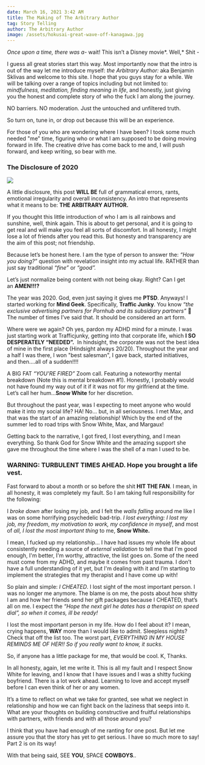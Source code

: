 ```yaml
---
date: March 16, 2021 3:42 AM
title: The Making of The Arbitrary Author
tag: Story Telling
author: The Arbitrary Author
image: /assets/hokusai-great-wave-off-kanagawa.jpg
---
```

*Once upon a time, there was a-* wait! This isn’t a Disney movie*. Well,* Shit -

I guess all great stories start this way. Most importantly now that the intro is out of the way let me introduce myself: *the Arbitrary Author:* aka Benjamin Sklivas and welcome to this site. I hope that you guys stay for a while. We will be talking over a range of topics including but not limited to: *mindfulness, meditation, finding meaning in life*, and honestly, just giving you the honest and complete story of who the fuck I am along the journey.

NO barriers. NO moderation. Just the untouched and unfiltered truth. 

So turn on, tune in, or drop out because this will be an experience.

For those of you who are wondering where I have been? I took some much needed "me" time, figuring who or what I am supposed to be doing moving forward in life. The creative drive has come back to me and, I will push forward, and keep writing, so bear with me. 

### **The Disclosure of 2020**

![](/assets/hiroshige_winter_13of55-900x735.jpg)

A little disclosure, this post **WILL BE** full of grammatical errors, rants, emotional irregularity and overall inconsistency. An intro that represents what it means to be: **THE ARBITRARY AUTHOR.**

If you thought this little introduction of who I am is all rainbows and sunshine, well, think again. This is about to get personal, and it is going to get real and will make you feel all sorts of discomfort. In all honesty, I might lose a lot of friends after you read this. But honesty and transparency are the aim of this post; not friendship.  

Because let’s be honest here. I am the type of person to answer the: *“How you doing?”* question with revelation insight into my actual life. RATHER than just say traditional *“fine”* or *“good”.*

Let’s just normalize being content with not being okay. Right? Can I get an **AMEN!!!?**

The year was 2020. God, even just saying it gives me **PTSD**. Anyways! I started working for **Mind Geek**. Specifically, **Traffic Junky**. You know *“the exclusive advertising partners for Pornhub and its subsidiary partners”*  The number of times I’ve said that. It should be considered an art form.

Where were we again? Oh yes, pardon my ADHD mind for a minute. I was just starting work at Trafficjunky, getting into that corporate life, which **I SO DESPERATELY “NEEDED”.**  In hindsight, the corporate was not the best idea of mine in the first place (Hindsight always 20/20). Throughout the year and a half I was there, I won "best salesman", I gave back, started initiatives, and then….all of a sudden!!!!

A BIG FAT *“YOU’RE FIRED”* Zoom call. Featuring a noteworthy mental breakdown (Note this is mental breakdown #1). Honestly, I probably would not have found my way out of it if it was not for my girlfriend at the time. Let’s call her hum…**Snow White** for her discretion.

But throughout the past year, was I expecting to meet anyone who would make it into my social life? HA! No… but, in all seriousness. I met Max, and that was the start of an amazing relationship! Which by the end of the summer led to road trips with Snow White, Max, and Margaux! 

Getting back to the narrative, I got fired, I lost everything, and I mean everything. So thank God for Snow White and the amazing support she gave me throughout the time where I was the shell of a man I used to be. 

### **WARNING: TURBULENT TIMES AHEAD. Hope you brought a life vest.** 

Fast forward to about a month or so before the shit **HIT THE FAN**. I mean, in all honesty, it was completely my fault. So I am taking full responsibility for the following:

I *broke down* after losing my job, and I felt the *walls falling* around me like I was on some horrifying psychedelic bad-trip. *I lost everything:* *I lost my job,* *my freedom*, *my motivation to work, my confidence in myself*, and most of *all, I lost the most important thing* to me, **Snow White.** 

I mean, I fucked up my relationship… I have had issues my whole life about consistently needing a source of *external validation* to tell me that I'm good enough, I'm better, I'm worthy, attractive, the list goes on. Some of the need must come from my ADHD, and maybe it comes from past trauma. I don’t have a full understanding of it yet, but I'm dealing with it and I’m starting to implement the strategies that my therapist and I have come up with!

So plain and simple: *I CHEATED*. I lost sight of the most important person. I was no longer me anymore. The blame is on me, the posts about how shitty I am and how her friends send her gift packages because I CHEATED, that’s all on me. I expect the *“Hope the next girl he dates has a therapist on speed dial”, so when it comes, ill be ready!*

I lost the most important person in my life. How do I feel about it? I mean, crying happens, **WAY** more than I would like to admit. Sleepless nights? Check that off the list too. The worst part, *EVERYTHING IN MY HOUSE REMINDS ME OF HER!! So if you really want to know, it sucks.*

So, if anyone has a little package for me, that would be cool. K, Thanks.

In all honesty, again, let me write it. This is all my fault and I respect Snow White for leaving, and I know that I have issues and I was a shitty fucking boyfriend. There is a lot work ahead. Learning to love and accept myself before I can even think of her or any women.

It’s a time to reflect on what we take for granted, see what we neglect in relationship and how we can fight back on the laziness that seeps into it. What are your thoughts on building constructive and fruitful relationships with partners, with friends and with all those around you?

I think that you have had enough of me ranting for one post. But let me assure you that the story has yet to get serious. I have so much more to say! Part 2 is on its way!

With that being said, SEE **YOU**, SPACE **COWBOYS**..